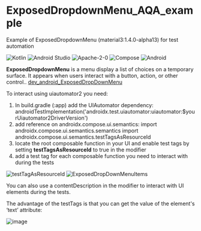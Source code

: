 # ExposedDropdownMenu_AQA_example
Example of ExposedDropdownMenu (material3:1.4.0-alpha13) for test automation

![Kotlin](https://img.shields.io/badge/kotlin-%237F52FF.svg?style=for-the-badge&logo=kotlin&logoColor=white) 	![Android Studio](https://img.shields.io/badge/Android_Studio-3DDC84?style=for-the-badge&logo=android-studio&logoColor=white) ![Apache-2-0](https://img.shields.io/badge/Apache--2.0-green?style=for-the-badge) ![Compose](https://img.shields.io/badge/Jetpack%20Compose-4285F4?style=for-the-badge&logo=Jetpack%20Compose&logoColor=white) ![Android](https://img.shields.io/badge/Android-3DDC84?style=for-the-badge&logo=android&logoColor=white)

**ExposedDropdownMenu** is a menu display a list of choices on a temporary surface. It appears when users interact with a button, action, or other control.. [dev_android_ExposedDropDownMenu](https://developer.android.com/reference/kotlin/androidx/compose/material3/package-summary#textfield)

To interact using uiautomator2 you need:
1) In  build.gradle (:app) add the UIAutomator dependency:
androidTestImplementation('androidx.test.uiautomator:uiautomator:$yourUiautomator2DriverVersion')
2) add reference on androidx.compose.ui.semantics:
import androidx.compose.ui.semantics.semantics
import androidx.compose.ui.semantics.testTagsAsResourceId
3) locate the root composable function in your UI and enable test tags by setting **testTagsAsResourceId** to true in the modifier
4) add a test tag for each composable function you need to interact with during the tests

![testTagAsResourceId](https://github.com/user-attachments/assets/a96bd6e1-8be8-489f-9ef8-80b5dd1c9613)
![ExposedDropDownMenuItems](https://github.com/user-attachments/assets/f33ab081-5c8f-491f-906b-3c5a07c5b9eb)

You can also use a contentDescription in the modifier to interact with UI elements during the tests.

The advantage of the testTags is that you can get the value of the element's ‘text’ attribute:

![image](https://github.com/user-attachments/assets/cc982773-d39b-4b78-98ac-d24aa1356b97)





